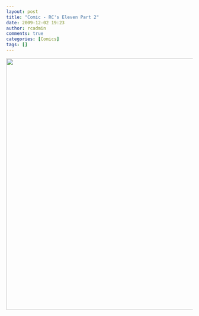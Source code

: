 ```yaml
---
layout: post
title: "Comic - RC's Eleven Part 2"
date: 2009-12-02 19:23
author: rcadmin
comments: true
categories: [Comics]
tags: []
---
```

<a href="http://bitsmack.com/wp/2009/12/02/comic-rcs-eleven-part-2/"><img src="http://bitsmack.com/wp/wp-content/uploads/2009/12/20091202.jpg" alt="" title="and this is just the easy part" width="680" height="680" class="alignnone size-full wp-image-1820" /></a>
